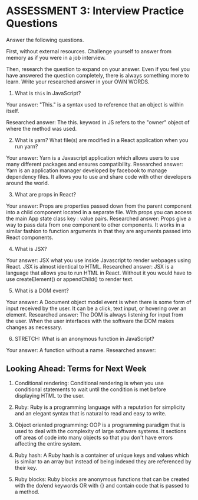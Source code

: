 # ASSESSMENT 3: Interview Practice Questions

Answer the following questions.

First, without external resources. Challenge yourself to answer from memory as if you were in a job interview.

Then, research the question to expand on your answer. Even if you feel you have answered the question completely, there is always something more to learn. Write your researched answer in your OWN WORDS.


1. What is `this` in JavaScript?

  Your answer:
  "This." is a syntax used to reference that an object is within itself.

  Researched answer:
  The this. keyword in JS refers to the "owner" object of where the method was used.


2. What is yarn? What file(s) are modified in a React application when you run yarn?

  Your answer:
Yarn is a Javascript application which allows users to use many different packages and ensures compatibility.
  Researched answer:
Yarn is an application manager developed by facebook to manage dependency files. It allows you to use and share code with other developers around the world.


3. What are props in React?

  Your answer:
    Props are properties passed down from the parent component into a child component located in a separate file. With props you can access the main App state class key : value pairs.
  Researched answer:
    Props give a way to pass data from one component to other components. It works in a similar fashion to function arguments in that they are arguments passed into React components.

4. What is JSX?

  Your answer:
    JSX what you use inside Javascript to render webpages using React. JSX is almost identical to HTML.
  Researched answer:
    JSX is a language that allows you to run HTML in React. Without it you would have to use createElement() or appendChild() to render text.


5. What is a DOM event?

  Your answer:
    A Document object model event is when there is some form of input received by the user. It can be a click, text input, or hovering over an element.
  Researched answer:
    The DOM is always listening for input from the user. When the user interfaces with the software the DOM makes changes as necessary.

6. STRETCH: What is an anonymous function in JavaScript?

  Your answer:
    A function without a name.
  Researched answer:


## Looking Ahead: Terms for Next Week

1. Conditional rendering:
  Conditional rendering is when you use conditional statements to wait until the condition is met before displaying HTML to the user.

2. Ruby:
  Ruby is a programming language with a reputation for simplicity and an elegant syntax that is natural to read and easy to write.

3. Object oriented programming:
  OOP is a programming paradigm that is used to deal with the complexity of large software systems. It sections off areas of code into many objects so that you don't have errors affecting the entire system.

4. Ruby hash:
  A Ruby hash is a container of unique keys and values which is similar to an array but instead of being indexed they are referenced by their key.

5. Ruby blocks:
  Ruby blocks are anonymous functions that can be created with the do/end keywords OR with {} and contain code that is passed to a method.

